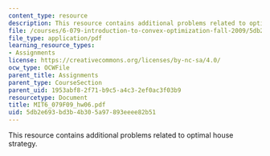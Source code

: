 ```yaml
---
content_type: resource
description: This resource contains additional problems related to optimal house strategy.
file: /courses/6-079-introduction-to-convex-optimization-fall-2009/5db2e693bd3b4b305a97893eeee82b51_MIT6_079F09_hw06.pdf
file_type: application/pdf
learning_resource_types:
- Assignments
license: https://creativecommons.org/licenses/by-nc-sa/4.0/
ocw_type: OCWFile
parent_title: Assignments
parent_type: CourseSection
parent_uid: 1953abf8-2f71-b9c5-a4c3-2ef0ac3f03b9
resourcetype: Document
title: MIT6_079F09_hw06.pdf
uid: 5db2e693-bd3b-4b30-5a97-893eeee82b51
---
```

This resource contains additional problems related to optimal house strategy.